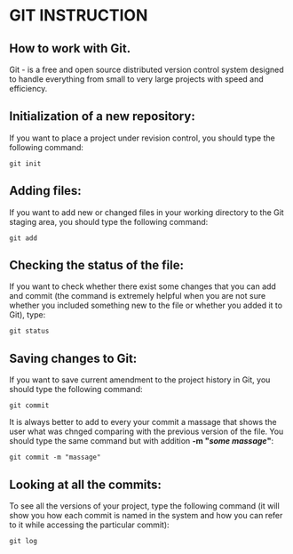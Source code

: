 # GIT INSTRUCTION
## How to work with Git.
Git - is a free and open source distributed version control system designed to handle everything from small to very large projects with speed and efficiency.

## Initialization of a new repository:
If you want to place a project under revision control, you should type the following command:

    git init

## Adding files:
If you want to add new or changed files in your working directory to the Git staging area, you should type the following command:

    git add

## Checking the status of the file:
If you want to check whether there exist some changes that you can add and commit (the command is extremely helpful when you are not sure whether you included something new to the file or whether you added it to Git), type:

    git status 

## Saving changes to Git:
If you want to save current amendment to the project history in Git, you should type the following command:

    git commit
It is always better to add to every your commit a massage that shows the user what was chnged comparing with the previous version of the file. You should type the same command but with addition  **-m "_some massage_"**:

    git commit -m "massage"

## Looking at all the commits:
To see all the versions of your project, type the following command (it will show you how each commit is named in the system and how you can refer to it while accessing the particular commit):

    git log


